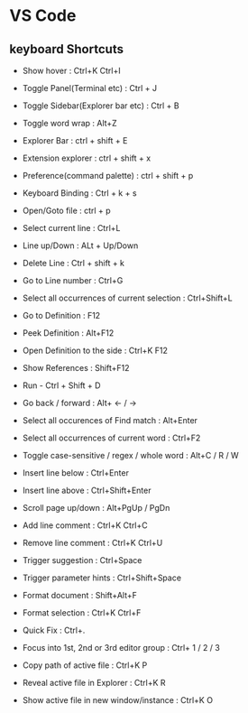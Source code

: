 # VS Code
## keyboard Shortcuts
- Show hover : Ctrl+K Ctrl+I 
- Toggle Panel(Terminal etc) : Ctrl + J
- Toggle Sidebar(Explorer bar etc) : Ctrl + B
- Toggle word wrap : Alt+Z 
- Explorer Bar : ctrl + shift + E

- Extension explorer : ctrl + shift + x
- Preference(command palette) : ctrl + shift + p
- Keyboard Binding : Ctrl + k + s
- Open/Goto file : ctrl + p

- Select current line : Ctrl+L 
- Line up/Down : ALt + Up/Down
- Delete Line : Ctrl + shift + k
- Go to Line number : Ctrl+G 
- Select all occurrences of current selection : Ctrl+Shift+L 

- Go to Definition : F12 
- Peek Definition : Alt+F12 
- Open Definition to the side : Ctrl+K F12 
- Show References : Shift+F12 
- Run  - Ctrl + Shift + D

- Go back / forward : Alt+ ← / → 
- Select all occurences of Find match : Alt+Enter 
- Select all occurrences of current word : Ctrl+F2 
- Toggle case-sensitive / regex / whole word : Alt+C / R / W
- Insert line below : Ctrl+Enter 
- Insert line above : Ctrl+Shift+Enter 
- Scroll page up/down : Alt+PgUp / PgDn 
- Add line comment : Ctrl+K Ctrl+C 
- Remove line comment : Ctrl+K Ctrl+U 

- Trigger suggestion : Ctrl+Space 
- Trigger parameter hints : Ctrl+Shift+Space 
- Format document : Shift+Alt+F 
- Format selection : Ctrl+K Ctrl+F 
- Quick Fix : Ctrl+. 

- Focus into 1st, 2nd or 3rd editor group : Ctrl+ 1 / 2 / 3 

- Copy path of active file : Ctrl+K P 
- Reveal active file in Explorer : Ctrl+K R 
- Show active file in new window/instance : Ctrl+K O 
